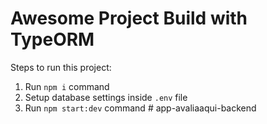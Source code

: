 # Awesome Project Build with TypeORM

Steps to run this project:

1. Run `npm i` command
2. Setup database settings inside `.env` file
3. Run `npm start:dev` command
#   a p p - a v a l i a a q u i - b a c k e n d  
 